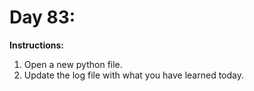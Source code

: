 # Day 83: 
**Instructions:** 
1. Open a new python file.
2. Update the log file with what you have learned today.
